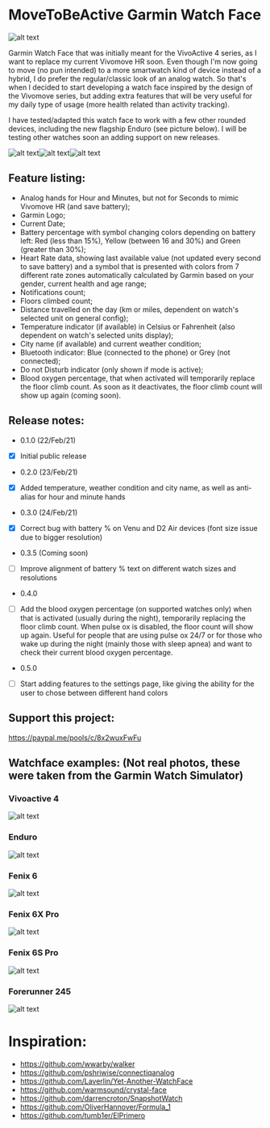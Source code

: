 # MoveToBeActive Garmin Watch Face
![alt text](https://github.com/fevieira27/MoveToBeActive/blob/main/GitHub/Logo2-MoveToBeActive.png?raw=true)

Garmin Watch Face that was initially meant for the VivoActive 4 series, as I want to replace my current Vivomove HR soon. Even though I'm now going to move (no pun intended) to a more smartwatch kind of device instead of a hybrid, I do prefer the regular/classic look of an analog watch. So that's when I decided to start developing a watch face inspired by the design of the Vivomove series, but adding extra features that will be very useful for my daily type of usage (more health related than activity tracking).

I have tested/adapted this watch face to work with a few other rounded devices, including the new flagship Enduro (see picture below). I will be testing other watches soon an adding support on new releases.

![alt text](https://github.com/fevieira27/MoveToBeActive/blob/main/GitHub/Vivomove.jpg?raw=true)![alt text](https://github.com/fevieira27/MoveToBeActive/blob/main/GitHub/Arrow.png?raw=true)![alt text](https://github.com/fevieira27/MoveToBeActive/blob/main/GitHub/Home.png?raw=true)

## Feature listing:
* Analog hands for Hour and Minutes, but not for Seconds to mimic Vivomove HR (and save battery);
* Garmin Logo;
* Current Date;
* Battery percentage with symbol changing colors depending on battery left: Red (less than 15%), Yellow (between 16 and 30%) and Green (greater than 30%);
* Heart Rate data, showing last available value (not updated every second to save battery) and a symbol that is presented with colors from 7 different rate zones automatically calculated by Garmin based on your gender, current health and age range;
* Notifications count;
* Floors climbed count;
* Distance travelled on the day (km or miles, dependent on watch's selected unit on general config);
* Temperature indicator (if available) in Celsius or Fahrenheit (also dependent on watch's selected units display);
* City name (if available) and current weather condition;
* Bluetooth indicator: Blue (connected to the phone) or Grey (not connected);
* Do not Disturb indicator (only shown if mode is active);
* Blood oxygen percentage, that when activated will temporarily replace the floor climb count. As soon as it deactivates, the floor climb count will show up again (coming soon).

## Release notes:
* 0.1.0 (22/Feb/21)
- [x] Initial public release
* 0.2.0 (23/Feb/21)
- [X] Added temperature, weather condition and city name, as well as anti-alias for hour and minute hands
* 0.3.0 (24/Feb/21)
- [X] Correct bug with battery % on Venu and D2 Air devices (font size issue due to bigger resolution)
* 0.3.5 (Coming soon)
- [ ] Improve alignment of battery % text on different watch sizes and resolutions
* 0.4.0
- [ ] Add the blood oxygen percentage (on supported watches only) when that is activated (usually during the night), temporarily replacing the floor climb count. When pulse ox is disabled, the floor count will show up again. Useful for people that are using pulse ox 24/7 or for those who wake up during the night (mainly those with sleep apnea) and want to check their current blood oxygen percentage.
* 0.5.0
- [ ] Start adding features to the settings page, like giving the ability for the user to chose between different hand colors

## Support this project:
https://paypal.me/pools/c/8x2wuxFwFu


## Watchface examples: (Not real photos, these were taken from the Garmin Watch Simulator)

### Vivoactive 4
![alt text](https://github.com/fevieira27/MoveToBeActive/blob/main/GitHub/MoveToBeActive.png?raw=true)

### Enduro
![alt text](https://github.com/fevieira27/MoveToBeActive/blob/main/GitHub/Enduro.png?raw=true)

### Fenix 6
![alt text](https://github.com/fevieira27/MoveToBeActive/blob/main/GitHub/Fenix.png?raw=true)

### Fenix 6X Pro
![alt text](https://github.com/fevieira27/MoveToBeActive/blob/main/GitHub/Fenix6xPro.png?raw=true)

### Fenix 6S Pro
![alt text](https://github.com/fevieira27/MoveToBeActive/blob/main/GitHub/Fenix6Spro.png?raw=true)

### Forerunner 245
![alt text](https://github.com/fevieira27/MoveToBeActive/blob/main/GitHub/Forerunner245.png?raw=true)


# Inspiration:
* https://github.com/wwarby/walker
* https://github.com/pshriwise/connectiqanalog
* https://github.com/Laverlin/Yet-Another-WatchFace
* https://github.com/warmsound/crystal-face
* https://github.com/darrencroton/SnapshotWatch
* https://github.com/OliverHannover/Formula_1
* https://github.com/tumb1er/ElPrimero
